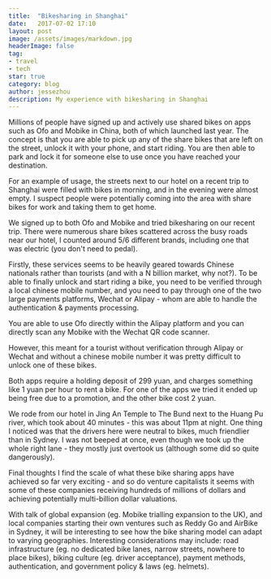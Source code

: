 ```yaml
---
title:  "Bikesharing in Shanghai"
date:   2017-07-02 17:10
layout: post
image: /assets/images/markdown.jpg
headerImage: false
tag:
- travel
- tech
star: true
category: blog
author: jessezhou
description: My experience with bikesharing in Shanghai
---
```


Millions of people have signed up and actively use shared bikes on apps such as Ofo and Mobike in China, both of which launched last year. The concept is that you are able to pick up any of the share bikes that are left on the street, unlock it with your phone, and start riding. You are then able to park and lock it for someone else to use once you have reached your destination.

For an example of usage, the streets next to our hotel on a recent trip to Shanghai were filled with bikes in morning, and in the evening were almost empty. I suspect people were potentially coming into the area with share bikes for work and taking them to get home.

We signed up to both Ofo and Mobike and tried bikesharing on our recent trip. There were numerous share bikes scattered across the busy roads near our hotel, I counted around 5/6 different brands, including one that was electric (you don't need to pedal).

Firstly, these services seems to be heavily geared towards Chinese nationals rather than tourists (and with a N billion market, why not?). To be able to finally unlock and start riding a bike, you need to be verified through a local chinese mobile number, and you need to pay through one of the two large payments platforms, Wechat or Alipay - whom are able to handle the authentication & payments processing.

You are able to use Ofo directly within the Alipay platform and you can directly scan any Mobike with the Wechat QR code scanner.

However, this meant for a tourist without verification through Alipay or Wechat and without a chinese mobile number it was pretty difficult to unlock one of these bikes.

Both apps require a holding deposit of 299 yuan, and charges something like 1 yuan per hour to rent a bike. For one of the apps we tried it ended up being free due to a promotion, and the other bike cost 2 yuan.

We rode from our hotel in Jing An Temple to The Bund next to the Huang Pu river, which took about 40 minutes - this was about 11pm at night. One thing I noticed was that the drivers here were neutral to bikes, much friendlier than in Sydney. I was not beeped at once, even though we took up the whole right lane - they mostly just overtook us (although some did so quite dangerously).

Final thoughts
I find the scale of what these bike sharing apps have achieved so far very exciting - and so do venture capitalists it seems with some of these companies receiving hundreds of millions of dollars and achieving potentially multi-billion dollar valuations.

With talk of global expansion (eg. Mobike trialling expansion to the UK), and local companies starting their own ventures such as Reddy Go and AirBike in Sydney, it will be interesting to see how the bike sharing model can adapt to varying geographies. Interesting considerations may include: road infrastructure (eg. no dedicated bike lanes, narrow streets, nowhere to place bikes), biking culture (eg. driver acceptance), payment methods, authentication, and government policy & laws (eg. helmets).
